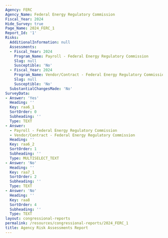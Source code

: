 ```yaml
---
Agency: FERC
Agency_Name: Federal Energy Regulatory Commission
Fiscal_Year: 2024
Hide_Survey: true
Page_Name: 2024_FERC_1
Report_Id: '1'
Risks:
  AdditionalInformation: null
  Assessments:
  - Fiscal_Year: 2024
    Program_Name: Payroll - Federal Energy Regulatory Commission
    Slug: null
    Susceptible: 'No'
  - Fiscal_Year: 2024
    Program_Name: Vendor/Contract - Federal Energy Regulatory Commission
    Slug: null
    Susceptible: 'No'
  SubstantialChangesMade: 'No'
SurveyData:
- Answer: 'Yes'
  Heading: ''
  Key: raa6_1
  SortOrder: 0
  Subheading: ''
  Type: TEXT
- Answer:
  - Payroll - Federal Energy Regulatory Commission
  - Vendor/Contract - Federal Energy Regulatory Commission
  Heading: ''
  Key: raa6_2
  SortOrder: 1
  Subheading: ''
  Type: MULTISELECT_TEXT
- Answer: 'No'
  Heading: ''
  Key: raa7_1
  SortOrder: 2
  Subheading: ''
  Type: TEXT
- Answer: 'No'
  Heading: ''
  Key: raa8
  SortOrder: 4
  Subheading: ''
  Type: TEXT
layout: congressional-reports
permalink: /resources/congressional-reports/2024_FERC_1
title: Agency Risk Assessments Report
---
```

